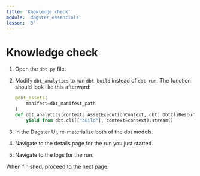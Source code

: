 ```yaml
---
title: 'Knowledge check'
module: 'dagster_essentials'
lesson: '3'
---
```


# Knowledge check

1. Open the `dbt.py` file.
2. Modify `dbt_analytics` to run `dbt build` instead of `dbt run`. The function should look like this afterward:

   ```python
   @dbt_assets(
       manifest=dbt_manifest_path
   )
   def dbt_analytics(context: AssetExecutionContext, dbt: DbtCliResource):
       yield from dbt.cli(["build"], context=context).stream()
   ```

3. In the Dagster UI, re-materialize both of the dbt models.
4. Navigate to the details page for the run you just started.
5. Navigate to the logs for the run.

When finished, proceed to the next page.